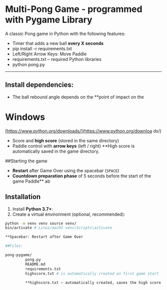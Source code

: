 
# Multi-Pong Game - programmed with Pygame Library

A classic Pong game in Python with the following features:
   
   - Timer that adds a new ball **every X seconds**
   - pip install -r requirements.txt
   - Left/Right Arrow Keys: Move Paddle
   - requirements.txt – required Python libraries
   - python pong.py
---

## Install dependencies:

   - The ball rebound angle depends on the **point of impact on the
   # Windows
   [https://www.python.org/downloads/](https://www.python.org/downloa ds/)
   - Score and **high score** (stored in the same directory)
   - Paddle control with **arrow keys** (left / right)
   **High score is automatically saved in the game directory.

##Starting the game

   - **Restart** after Game Over using the spacebar (`SPACE`)
   - **Countdown preparation phase** of 5 seconds before the start of the    game
   Paddle** ab

## Installation

   1. Install **Python 3.7+**:
   2. Create a virtual environment (optional, recommended):

   ```bash
   python -m venv venv source venv/
   bin/activate # Linux/macOS venv\Scripts\activate

**Spacebar: Restart after Game Over

##Files:

pong-pygame/ 
            pong.py 
            README.md 
            requirements.txt 
            highscore.txt # is automatically created on first game start
       
            **highscore.txt – automatically created, saves the high score


